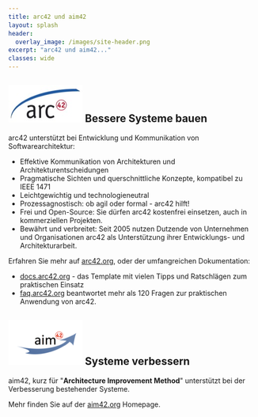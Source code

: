 ```yaml
---
title: arc42 und aim42
layout: splash
header:
  overlay_image: /images/site-header.png
excerpt: "arc42 und aim42..."
classes: wide
---
```


## ![image-left](/images/arc42-logo-150px.jpg) **Bessere Systeme bauen**
arc42 unterstützt bei Entwicklung und Kommunikation von Softwarearchitektur:

* Effektive Kommunikation von Architekturen und Architekturentscheidungen
* Pragmatische Sichten und querschnittliche Konzepte, kompatibel zu IEEE 1471
* Leichtgewichtig und technologieneutral
* Prozessagnostisch: ob agil oder formal - arc42 hilft!
* Frei und Open-Source: Sie dürfen arc42 kostenfrei einsetzen, auch in kommerziellen Projekten.
* Bewährt und verbreitet: Seit 2005 nutzen Dutzende von Unternehmen und Organisationen
arc42 als Unterstützung ihrer Entwicklungs- und Architekturarbeit.


Erfahren Sie mehr auf [arc42.org](http://arc42.org), oder der umfangreichen
Dokumentation:

* [docs.arc42.org](http://docs.arc42.org) - das Template mit vielen Tipps und Ratschlägen
zum praktischen Einsatz
* [faq.arc42.org](http://faq.arc42.org) beantwortet mehr als 120 Fragen zur praktischen
Anwendung von arc42.


## ![image-left](/images/aim42-logo-150px.png) **Systeme verbessern**
aim42, kurz für "**Architecture Improvement Method**" unterstützt bei der
Verbesserung bestehender Systeme.

Mehr finden Sie auf der [aim42.org](http://aim42.org) Homepage.

